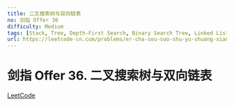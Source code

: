 ```yaml
---
title: 二叉搜索树与双向链表
no: 剑指 Offer 36
difficulty: Medium
tags: [Stack, Tree, Depth-First Search, Binary Search Tree, Linked List, Binary Tree, Doubly-Linked List]
url: https://leetcode-cn.com/problems/er-cha-sou-suo-shu-yu-shuang-xiang-lian-biao-lcof/
---
```


# 剑指 Offer 36. 二叉搜索树与双向链表

[LeetCode](https://leetcode-cn.com/problems/er-cha-sou-suo-shu-yu-shuang-xiang-lian-biao-lcof/)

